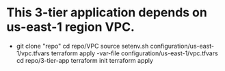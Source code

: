 # This 3-tier application depends on us-east-1 region VPC. 
* git clone "repo" 
  cd repo/VPC
  source setenv.sh configuration/us-east-1/vpc.tfvars
  terraform apply -var-file configuration/us-east-1/vpc.tfvars
  cd repo/3-tier-app
  terraform init 
  terraform apply